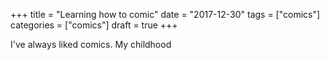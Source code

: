 +++
title = "Learning how to comic"
date = "2017-12-30"
tags = ["comics"]
categories = ["comics"]
draft = true
+++

I've always liked comics. My childhood 